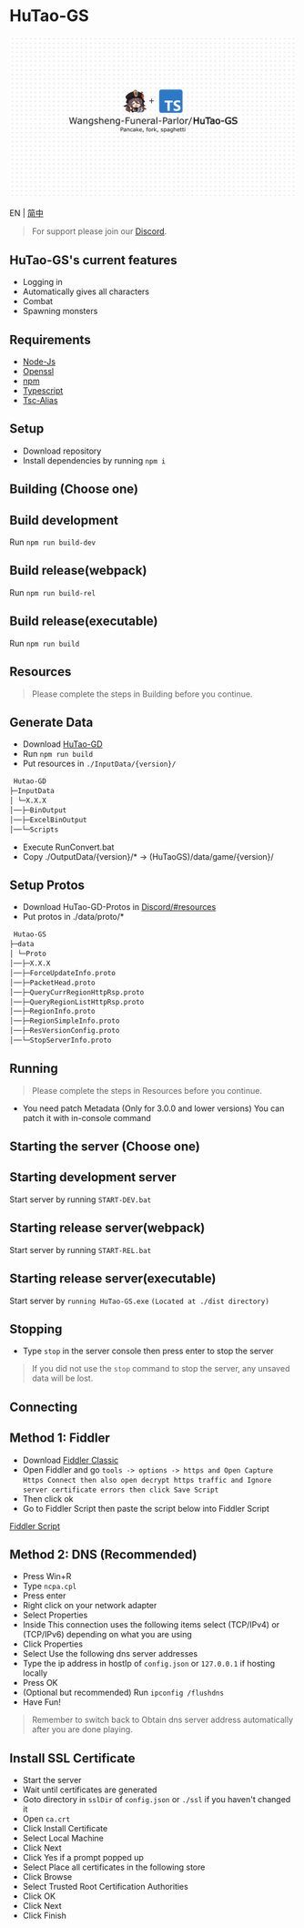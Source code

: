 # HuTao-GS

![pc-fork](./pc-fork.jpg)
<!-- Source: https://raw.githubusercontent.com/crowity/HuTao-GS/master/pc-forkk.jpg -->

EN | [简中](README_zh-CN.md)

>For support please join our [Discord](https://discord.gg/4tZ96QMvHq).

## HuTao-GS's current features

* Logging in
* Automatically gives all characters
* Combat
* Spawning monsters

## Requirements ##

* [Node-Js](https://nodejs.org/en/)
* [Openssl](https://slproweb.com/products/Win32OpenSSL.html)
* [npm](https://docs.npmjs.com/downloading-and-installing-node-js-and-npm)
* [Typescript](https://www.npmjs.com/package/typescript)
* [Tsc-Alias](https://www.npmjs.com/package/tsc-alias)

## Setup ##

* Download repository
* Install dependencies by running ```npm i```

## Building (Choose one) ##

## Build development ##
Run ```npm run build-dev```
## Build release(webpack) ##
Run ```npm run build-rel```
## Build release(executable) ##
Run ```npm run build```

## Resources ##

>Please complete the steps in Building before you continue.

## Generate Data ##

* Download [HuTao-GD](https://github.com/NotArandomGUY/HuTao-GD)
* Run ```npm run build```
* Put resources in ```./InputData/{version}/```
```bash
 Hutao-GD
├─InputData
│ └─X.X.X
│──├─BinOutput
│──├─ExcelBinOutput
│──└─Scripts
```
* Execute RunConvert.bat
* Copy ./OutputData/{version}/* -> (HuTaoGS)/data/game/{version}/

## Setup Protos ##

* Download HuTao-GD-Protos in [Discord/#resources](https://discord.com/invite/qGet4fdNAj)
* Put protos in ./data/proto/*
```bash
 Hutao-GS
├─data
│ └─Proto
│──├─X.X.X
│──├─ForceUpdateInfo.proto
│──├─PacketHead.proto
│──├─QueryCurrRegionHttpRsp.proto
│──├─QueryRegionListHttpRsp.proto
│──├─RegionInfo.proto
│──├─RegionSimpleInfo.proto
│──├─ResVersionConfig.proto
│──└─StopServerInfo.proto
```
## Running ##

>Please complete the steps in Resources before you continue.

* You need patch Metadata (Only for 3.0.0 and lower versions) You can patch it with in-console command

## Starting the server (Choose one) ##

## Starting development server ##
Start server by running ```START-DEV.bat```

## Starting release server(webpack) ##
Start server by running ```START-REL.bat```

## Starting release server(executable) ##
Start server by ```running HuTao-GS.exe``` ```(Located at ./dist directory)```

## Stopping ##

* Type ```stop``` in the server console then press enter to stop the server

>If you did not use the ```stop``` command to stop the server, any unsaved data will be lost.

## Connecting ##

## Method 1: Fiddler ##

* Download [Fiddler Classic](https://www.telerik.com/download/fiddler)
* Open Fiddler and go ```tools -> options -> https and Open Capture Https Connect then also open decrypt https traffic and Ignore server certificate errors then click Save Script```
* Then click ok
* Go to Fiddler Script then paste the script below into Fiddler Script

[Fiddler Script](https://hastebin.com/uzexudoyeq.js)

## Method 2: DNS (Recommended) ##

* Press Win+R
* Type ```ncpa.cpl```
* Press enter
* Right click on your network adapter
* Select Properties
* Inside This connection uses the following items select (TCP/IPv4) or (TCP/IPv6) depending on what you are using
* Click Properties
* Select Use the following dns server addresses
* Type the ip address in hostIp of ```config.json``` or ```127.0.0.1``` if hosting locally
* Press OK
* (Optional but recommended) Run ```ipconfig /flushdns```
* Have Fun!

>Remember to switch back to Obtain dns server address automatically after you are done playing.

## Install SSL Certificate ##

* Start the server
* Wait until certificates are generated
* Goto directory in ```sslDir``` of ```config.json``` or ```./ssl``` if you haven't changed it
* Open ```ca.crt```
* Click Install Certificate
* Select Local Machine
* Click Next
* Click Yes if a prompt popped up
* Select Place all certificates in the following store
* Click Browse
* Select Trusted Root Certification Authorities
* Click OK
* Click Next
* Click Finish
